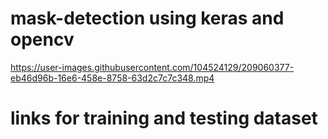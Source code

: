 # mask-detection using keras and opencv

https://user-images.githubusercontent.com/104524129/209060377-eb46d96b-16e6-458e-8758-63d2c7c7c348.mp4

# links for training and testing dataset

